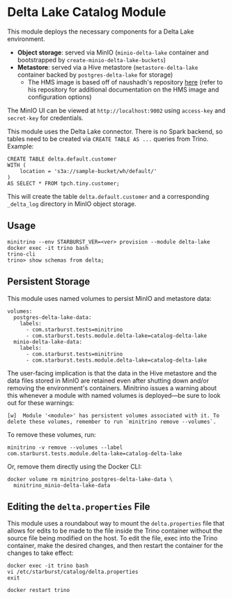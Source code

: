 # Delta Lake Catalog Module

This module deploys the necessary components for a Delta Lake environment.

- **Object storage**: served via MinIO (`minio-delta-lake` container and
  bootstrapped by `create-minio-delta-lake-buckets`)
- **Metastore**: served via a Hive metastore (`metastore-delta-lake` container
  backed by `postgres-delta-lake` for storage)
  - The HMS image is based off of naushadh's repository
    [here](https://github.com/naushadh/hive-metastore) (refer to his repository
    for additional documentation on the HMS image and configuration options)

The MinIO UI can be viewed at `http://localhost:9002` using `access-key` and
`secret-key` for credentials.

This module uses the Delta Lake connector. There is no Spark backend, so tables
need to be created via `CREATE TABLE AS ...` queries from Trino. Example:

    CREATE TABLE delta.default.customer 
    WITH (
        location = 's3a://sample-bucket/wh/default/'
    )
    AS SELECT * FROM tpch.tiny.customer;

This will create the table `delta.default.customer` and a corresponding
`_delta_log` directory in MinIO object storage.

## Usage

    minitrino --env STARBURST_VER=<ver> provision --module delta-lake
    docker exec -it trino bash 
    trino-cli
    trino> show schemas from delta;

## Persistent Storage

This module uses named volumes to persist MinIO and metastore data:

    volumes:
      postgres-delta-lake-data:
        labels:
          - com.starburst.tests=minitrino
          - com.starburst.tests.module.delta-lake=catalog-delta-lake
      minio-delta-lake-data:
        labels:
          - com.starburst.tests=minitrino
          - com.starburst.tests.module.delta-lake=catalog-delta-lake

The user-facing implication is that the data in the Hive metastore and the data
files stored in MinIO are retained even after shutting down and/or removing the
environment's containers. Minitrino issues a warning about this whenever a
module with named volumes is deployed––be sure to look out for these warnings:

    [w]  Module '<module>' has persistent volumes associated with it. To delete these volumes, remember to run `minitrino remove --volumes`.

To remove these volumes, run:

    minitrino -v remove --volumes --label com.starburst.tests.module.delta-lake=catalog-delta-lake
  
Or, remove them directly using the Docker CLI:

    docker volume rm minitrino_postgres-delta-lake-data \
      minitrino_minio-delta-lake-data

## Editing the `delta.properties` File

This module uses a roundabout way to mount the `delta.properties` file that
allows for edits to be made to the file inside the Trino container without the
source file being modified on the host. To edit the file, exec into the Trino
container, make the desired changes, and then restart the container for the
changes to take effect:

    docker exec -it trino bash 
    vi /etc/starburst/catalog/delta.properties
    exit

    docker restart trino
